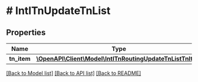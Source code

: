 # # IntlTnUpdateTnList

## Properties

Name | Type | Description | Notes
------------ | ------------- | ------------- | -------------
**tn_item** | [**\OpenAPI\Client\Model\IntlTnRoutingUpdateTnListTnItem**](IntlTnRoutingUpdateTnListTnItem.md) |  | [optional]

[[Back to Model list]](../../README.md#models) [[Back to API list]](../../README.md#endpoints) [[Back to README]](../../README.md)
